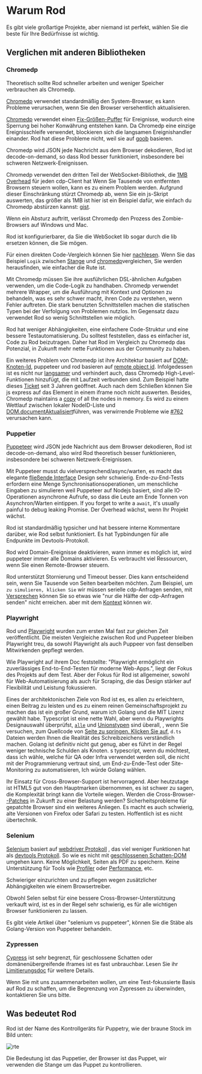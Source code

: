 # Warum Rod

Es gibt viele großartige Projekte, aber niemand ist perfekt, wählen Sie die beste für Ihre Bedürfnisse ist wichtig.

## Verglichen mit anderen Bibliotheken

### Chromedp

Theoretisch sollte Rod schneller arbeiten und weniger Speicher verbrauchen als Chromedp.

[Chromedp][chromedp] verwendet standardmäßig den System-Browser, es kann Probleme verursachen, wenn Sie den Browser versehentlich aktualisieren.

[Chromedp][chromedp] verwendet einen [Fix-Größen-Puffer](https://github.com/chromedp/chromedp/blob/b56cd66/target.go#L69-L73) für Ereignisse, wodurch eine Sperrung bei hoher Konwährung entstehen kann. Da Chromedp eine einzige Ereignisschleife verwendet, blockieren sich die langsamen Ereignishandler einander. Rod hat diese Probleme nicht, weil sie auf [goob](https://github.com/ysmood/goob) basieren.

Chromedp wird JSON jede Nachricht aus dem Browser dekodieren, Rod ist decode-on-demand, so dass Rod besser funktioniert, insbesondere bei schweren Netzwerk-Ereignissen.

Chromedp verwendet den dritten Teil der WebSocket-Bibliothek, die [1MB Overhead](https://github.com/chromedp/chromedp/blob/b56cd66f9cebd6a1fa1283847bbf507409d48225/conn.go#L43-L54) für jeden cdp-Client hat Wenn Sie Tausende von entfernten Browsern steuern wollen, kann es zu einem Problem werden. Aufgrund dieser Einschränkung stürzt Chromedp ab, wenn Sie ein js-Skript auswerten, das größer als 1MB ist hier ist ein Beispiel dafür, wie einfach du Chromedp abstürzen kannst: [gist](https://gist.github.com/ysmood/0d5b2c878ecbdb598776af7d3d305b79).

Wenn ein Absturz auftritt, verlässt Chromedp den Prozess des Zombie-Browsers auf Windows und Mac.

Rod ist konfigurierbarer, da Sie die WebSocket lib sogar durch die lib ersetzen können, die Sie mögen.

Für einen direkten Code-Vergleich können Sie hier [nachlesen](https://github.com/go-rod/rod/tree/master/lib/examples/compare-chromedp). Wenn Sie das Beispiel `Logik` zwischen [Stange](https://github.com/go-rod/rod/tree/master/lib/examples/compare-chromedp/logic/main.go) und [chromedp](https://github.com/chromedp/examples/blob/master/logic/main.go)vergleichen, Sie werden herausfinden, wie einfacher die Rute ist.

Mit Chromedp müssen Sie ihre ausführlichen DSL-ähnlichen Aufgaben verwenden, um die Code-Logik zu handhaben. Chromedp verwendet mehrere Wrapper, um die Ausführung mit Kontext und Optionen zu behandeln, was es sehr schwer macht, ihren Code zu verstehen, wenn Fehler auftreten. Die stark benutzten Schnittstellen machen die statischen Typen bei der Verfolgung von Problemen nutzlos. Im Gegensatz dazu verwendet Rod so wenig Schnittstellen wie möglich.

Rod hat weniger Abhängigkeiten, eine einfachere Code-Struktur und eine bessere Testautomatisierung. Du solltest feststellen, dass es einfacher ist, Code zu Rod beizutragen. Daher hat Rod im Vergleich zu Chromedp das Potenzial, in Zukunft mehr nette Funktionen aus der Community zu haben.

Ein weiteres Problem von Chromedp ist ihre Architektur basiert auf [DOM-Knoten-Id](https://chromedevtools.github.io/devtools-protocol/tot/DOM/#type-NodeId), puppeteer und rod basieren auf [remote object id](https://chromedevtools.github.io/devtools-protocol/tot/Runtime/#type-RemoteObjectId). Infolgedessen ist es nicht nur [langsamer](https://github.com/puppeteer/puppeteer/issues/2936) und verhindert auch, dass Chromedp High-Level-Funktionen hinzufügt, die mit Laufzeit verbunden sind. Zum Beispiel hatte dieses [Ticket](https://github.com/chromedp/chromedp/issues/72) seit 3 Jahren geöffnet. Auch nach dem Schließen können Sie js express auf das Element in einem iframe noch nicht auswerten. Besides, Chromedp maintains a [copy](https://github.com/chromedp/chromedp/blob/e2970556e3d05f3259c464faeed1ec0e862f0560/target.go#L375-L376) of all the nodes in memory. Es wird zu einem Wettlauf zwischen lokaler NodeID-Liste und [DOM.documentAktualisiert](https://chromedevtools.github.io/devtools-protocol/tot/DOM/#event-documentUpdated)führen, was verwirrende Probleme wie [#762](https://github.com/chromedp/chromedp/issues/762) verursachen kann.

### Puppetier

[Puppeteer][puppeteer] wird JSON jede Nachricht aus dem Browser dekodieren, Rod ist decode-on-demand, also wird Rod theoretisch besser funktionieren, insbesondere bei schweren Netzwerk-Ereignissen.

Mit Puppeteer musst du vielversprechend/async/warten, es macht das elegante [fließende Interface](https://en.wikipedia.org/wiki/Fluent_interface) Design sehr schwierig. Ende-zu-End-Tests erfordern eine Menge Synchronisationsoperationen, um menschliche Eingaben zu simulieren weil Puppeteer auf Nodejs basiert, sind alle IO-Operationen asynchrone Aufrufe, so dass die Leute am Ende Tonnen von Asynchron/Warten eintippen. If you forget to write a `await`, it's usually painful to debug leaking Promise. Der Overhead wächst, wenn Ihr Projekt wächst.

Rod ist standardmäßig typsicher und hat bessere interne Kommentare darüber, wie Rod selbst funktioniert. Es hat Typbindungen für alle Endpunkte im Devtools-Protokoll.

Rod wird Domain-Ereignisse deaktivieren, wann immer es möglich ist, wird puppeteer immer alle Domains aktivieren. Es verbraucht viel Ressourcen, wenn Sie einen Remote-Browser steuern.

Rod unterstützt Stornierung und Timeout besser. Dies kann entscheidend sein, wenn Sie Tausende von Seiten bearbeiten möchten. Zum Beispiel, um `zu simulieren, klicken Sie` wir müssen serielle cdp-Anfragen senden, mit [Versprechen](https://stackoverflow.com/questions/29478751/cancel-a-vanilla-ecmascript-6-promise-chain) können Sie so etwas wie "nur die Hälfte der cdp-Anfragen senden" nicht erreichen. aber mit dem [Kontext](https://golang.org/pkg/context/) können wir.

### Playwright

Rod und [Playwright](https://github.com/microsoft/playwright) wurden zum ersten Mal fast zur gleichen Zeit veröffentlicht. Die meisten Vergleiche zwischen Rod und Puppeteer bleiben Playwright treu, da sowohl Playwright als auch Puppeer von fast denselben Mitwirkenden gepflegt werden.

Wie Playwright auf ihrem Doc feststellte: "Playwright ermöglicht ein zuverlässiges End-to-End-Testen für moderne Web-Apps.", liegt der Fokus des Projekts auf dem Test. Aber der Fokus für Rod ist allgemeiner, sowohl für Web-Automatisierung als auch für Scraping, die das Design stärker auf Flexibilität und Leistung fokussieren.

Eines der architektonischen Ziele von Rod ist es, es allen zu erleichtern, einen Beitrag zu leisten und es zu einem reinen Gemeinschaftsprojekt zu machen das ist ein großer Grund, warum ich Golang und die MIT Lizenz gewählt habe. Typescript ist eine nette Wahl, aber wenn du Playwrights Designauswahl überprüfst, [`alle`](https://www.typescriptlang.org/docs/handbook/basic-types.htmvl#any) und [Unionstypen](https://www.typescriptlang.org/docs/handbook/unions-and-intersections.html#union-types) sind überall, , wenn Sie versuchen, zum Quellcode von [Seite zu springen. Klicken Sie auf](https://playwright.dev/#version=v1.6.2&path=docs%2Fapi.md&q=pageclickselector-options), `d.ts` Dateien werden Ihnen die Realität des Schreibzeichens verständlich machen. Golang ist definitiv nicht gut genug, aber es führt in der Regel weniger technische Schulden als Knoten. s typescript, wenn du möchtest, dass ich wähle, welche für QA oder Infra verwendet werden soll, die nicht mit der Programmierung vertraut sind, um End-zu-Ende-Test oder Site-Monitoring zu automatisieren, Ich würde Golang wählen.

Ihr Einsatz für Cross-Browser-Support ist hervorragend. Aber heutzutage ist HTML5 gut von den Hauptmarken übernommen, es ist schwer zu sagen, die Komplexität bringt kann die Vorteile wiegen. Werden die Cross-Browser- [-Patches](https://github.com/microsoft/playwright/tree/master/browser_patches) in Zukunft zu einer Belastung werden? Sicherheitsprobleme für gepatchte Browser sind ein weiteres Anliegen. Es macht es auch schwierig, alte Versionen von Firefox oder Safari zu testen. Hoffentlich ist es nicht übertechnik.

### Selenium

[Selenium](https://www.selenium.dev/) basiert auf [webdriver Protokoll](https://www.w3.org/TR/webdriver/) , das viel weniger Funktionen hat als [devtools Protokoll](https://chromedevtools.github.io/devtools-protocol). So wie es nicht mit [geschlossenen Schatten-DOM](https://github.com/sukgu/shadow-automation-selenium/issues/7#issuecomment-563062460) umgehen kann. Keine Möglichkeit, Seiten als PDF zu speichern. Keine Unterstützung für Tools wie [Profiler](https://chromedevtools.github.io/devtools-protocol/tot/Profiler/) oder [Performance](https://chromedevtools.github.io/devtools-protocol/tot/Performance/), etc.

Schwieriger einzurichten und zu pflegen wegen zusätzlicher Abhängigkeiten wie einem Browsertreiber.

Obwohl Selen selbst für eine bessere Cross-Browser-Unterstützung verkauft wird, ist es in der Regel sehr schwierig, es für alle wichtigen Browser funktionieren zu lassen.

Es gibt viele Artikel über "selenium vs puppeteer", können Sie die Stäbe als Golang-Version von Puppeteer behandeln.

### Zypressen

[Cypress](https://www.cypress.io/) ist sehr begrenzt, für geschlossene Schatten oder domänenübergreifende iframes ist es fast unbrauchbar. Lesen Sie ihr [Limitierungsdoc](https://docs.cypress.io/guides/references/trade-offs.html) für weitere Details.

Wenn Sie mit uns zusammenarbeiten wollen, um eine Test-fokussierte Basis auf Rod zu schaffen, um die Begrenzung von Zypressen zu überwinden, kontaktieren Sie uns bitte.

## Was bedeutet Rod

Rod ist der Name des Kontrollgeräts für Puppetry, wie der braune Stock im Bild unten:

![rte](https://user-images.githubusercontent.com/1415488/80178856-31cd8880-863a-11ea-83e9-64f84be3282d.png ":size=200")

Die Bedeutung ist das Puppetier, der Browser ist das Puppet, wir verwenden die Stange um das Puppet zu kontrollieren.

[chromedp]: https://github.com/chromedp/chromedp
[puppeteer]: https://github.com/puppeteer/puppeteer
